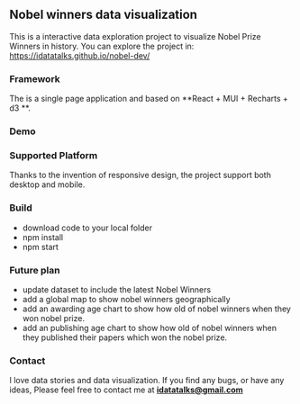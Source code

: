 ## Nobel winners data visualization

This is a interactive data exploration project to visualize Nobel Prize Winners in history.
You can explore the project in:  
https://idatatalks.github.io/nobel-dev/

### Framework

The is a single page application and based on **React + MUI + Recharts + d3 **.

### Demo

### Supported Platform
Thanks to the invention of responsive design,
the project support both desktop and mobile.

### Build
- download code to your local folder
- npm install
- npm start

### Future plan
- update dataset to include the latest Nobel Winners
- add a global map to show nobel winners geographically
- add an awarding age chart to show how old of nobel winners when they won nobel prize.
- add an publishing age chart to show how old of nobel winners when they published their papers which won the nobel prize.

### Contact
I love data stories and data visualization.
If you find any bugs, or have any ideas,
Please feel free to contact me at **idatatalks@gmail.com**

